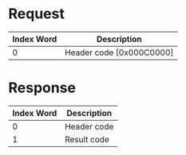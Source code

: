 # Request

| Index Word | Description                |
|------------|----------------------------|
| 0          | Header code \[0x000C0000\] |

# Response

| Index Word | Description |
|------------|-------------|
| 0          | Header code |
| 1          | Result code |